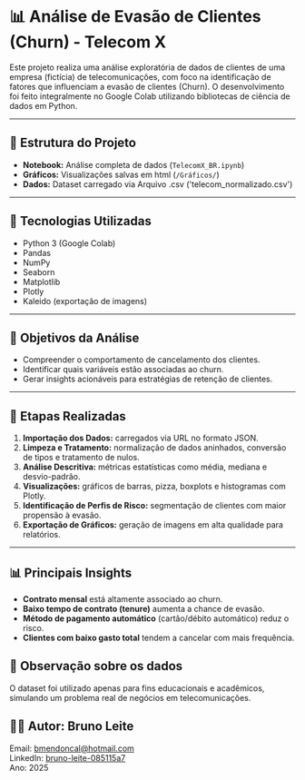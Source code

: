 # 📊 Análise de Evasão de Clientes (Churn) - Telecom X 

Este projeto realiza uma análise exploratória de dados de clientes de uma empresa (fictícia) de telecomunicações, com foco na identificação de fatores que influenciam a evasão de clientes (Churn). O desenvolvimento foi feito integralmente no Google Colab utilizando bibliotecas de ciência de dados em Python.

---

## 📂 Estrutura do Projeto

- **Notebook:** Análise completa de dados (`TelecomX_BR.ipynb`)
- **Gráficos:** Visualizações salvas em html (`/Gráficos/`)
- **Dados:** Dataset carregado via Arquivo .csv ('telecom_normalizado.csv')

---

## 🚀 Tecnologias Utilizadas

- Python 3 (Google Colab)
- Pandas
- NumPy
- Seaborn
- Matplotlib
- Plotly
- Kaleido (exportação de imagens)

---

## 🎯 Objetivos da Análise

- Compreender o comportamento de cancelamento dos clientes.
- Identificar quais variáveis estão associadas ao churn.
- Gerar insights acionáveis para estratégias de retenção de clientes.

---

## 🔎 Etapas Realizadas

1. **Importação dos Dados:** carregados via URL no formato JSON.
2. **Limpeza e Tratamento:** normalização de dados aninhados, conversão de tipos e tratamento de nulos.
3. **Análise Descritiva:** métricas estatísticas como média, mediana e desvio-padrão.
4. **Visualizações:** gráficos de barras, pizza, boxplots e histogramas com Plotly.
5. **Identificação de Perfis de Risco:** segmentação de clientes com maior propensão à evasão.
6. **Exportação de Gráficos:** geração de imagens em alta qualidade para relatórios.

---

## 📊 Principais Insights

- **Contrato mensal** está altamente associado ao churn.
- **Baixo tempo de contrato (tenure)** aumenta a chance de evasão.
- **Método de pagamento automático** (cartão/débito automático) reduz o risco.
- **Clientes com baixo gasto total** tendem a cancelar com mais frequência.

## 🔐 Observação sobre os dados
O dataset foi utilizado apenas para fins educacionais e acadêmicos, simulando um problema real de negócios em telecomunicações.

## 👨‍💻 Autor: Bruno Leite

Email: bmendoncal@hotmail.com <br>
LinkedIn: <a href="www.linkedin.com/in/bruno-leite-085115a7/"> bruno-leite-085115a7 </a> <br>
Ano: 2025
